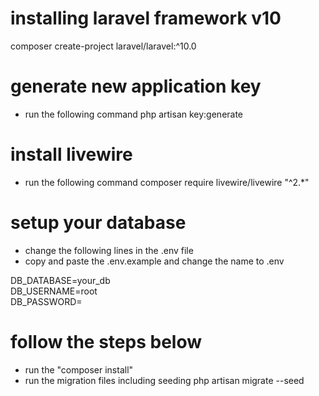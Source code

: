 # installing laravel framework v10
composer create-project laravel/laravel:^10.0 <working-directory>

# generate new application key
- run the following command
php artisan key:generate

# install livewire
- run the following command
composer require livewire/livewire "^2.*"

# setup your database 
- change the following lines in the .env file
- copy and paste the .env.example and change the name to .env

DB_DATABASE=your_db <br>
DB_USERNAME=root <br>
DB_PASSWORD=


# follow the steps below
- run the "composer install"
- run the migration files including seeding
php artisan migrate --seed


